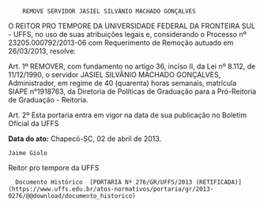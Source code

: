         REMOVE SERVIDOR JASIEL SILVÂNIO MACHADO GONÇALVES  

O REITOR PRO TEMPORE DA UNIVERSIDADE FEDERAL DA FRONTEIRA SUL - UFFS, no uso de suas atribuições legais e, considerando o Processo nº 23205.000792/2013-06 com Requerimento de Remoção autuado em 26/03/2013, resolve:

 Art. 1º REMOVER, com fundamento no artigo 36, inciso II, da Lei nº 8.112, de 11/12/1990, o servidor JASIEL SILVÂNIO MACHADO GONÇALVES, Administrador, em regime de 40 (quarenta) horas semanais, matrícula SIAPE n°1918763, da Diretoria de Políticas de Graduação para a Pró-Reitoria de Graduação - Reitoria.

 Art. 2º Esta portaria entra em vigor na data de sua publicação no Boletim Oficial da UFFS

   **Data do ato:** Chapecó-SC, 02 de abril de 2013.   
 

    Jaime Giolo   
 Reitor pro tempore da UFFS 

      Documento Histórico  [PORTARIA Nº 276/GR/UFFS/2013 (RETIFICADA)](https://www.uffs.edu.br/atos-normativos/portaria/gr/2013-0276/@@download/documento_historico)     
      